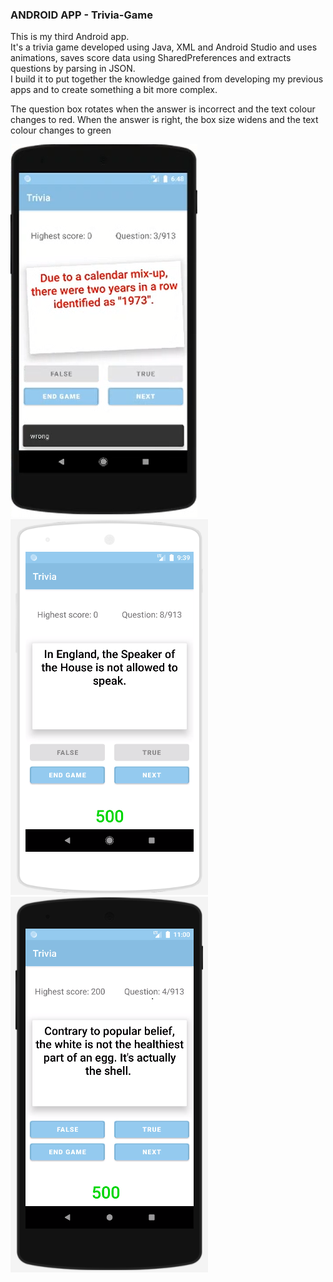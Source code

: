 ### ANDROID APP - Trivia-Game
This is my third Android app. <br/>
It's a trivia game developed using Java, XML and Android Studio and uses animations, saves score data using SharedPreferences and extracts questions by parsing in JSON. <br/>
I build it to put together the knowledge gained from developing my previous apps and to create something a bit more complex. <br/>

The question box rotates when the answer is incorrect and the text colour changes to red.
When the answer is right, the box size widens and the text colour changes to green


![mobile app](trivia1.bmp)
![mobile app](trivia2.bmp)
![mobile app](trivia3.bmp)
